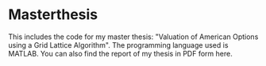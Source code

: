 # Masterthesis
This includes the code for my master thesis: "Valuation of American Options using a Grid Lattice Algorithm".
The programming language used is MATLAB.
You can also find the report of my thesis in PDF form here.
